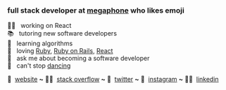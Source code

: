 ### full stack developer at [megaphone][megaphone] who likes emoji

👩‍💻 &nbsp;  working on React \
📚 &nbsp;  tutoring new software developers \
🧠 &nbsp;  learning algorithms \
💞 &nbsp;  loving [Ruby][ruby], [Ruby on Rails][ruby_on_rails], [React][react] \
💬 &nbsp;  ask me about becoming a software developer \
💃 &nbsp;  can't stop [dancing][dancing]


🏡 &nbsp;[website][website] **~**
👩‍🎓 &nbsp;[stack overflow][stackoverflow] **~**
🦆 &nbsp;[twitter][twitter] **~**
📸 &nbsp;[instagram][instagram] **~**
👩‍💼 &nbsp;[linkedin][linkedin]

[megaphone]: https://www.megaphone.fm/
[ruby]: https://www.ruby-lang.org/en/
[ruby_on_rails]: https://rubyonrails.org/
[react]: https://reactjs.org/
[website]: http://tammypop.com/
[email]: tamara.v.pop@gmail.com
[twitter]: https://twitter.com/smurfikpop
[instagram]: https://www.instagram.com/tammy.pop/
[linkedin]: https://www.linkedin.com/in/tammy-pop/
[stackoverflow]: https://stackoverflow.com/users/6566747/tammy-pop?tab=profile
[dancing]: https://www.youtube.com/watch?v=h8WkqINNwnk&feature=youtu.be&t=31
